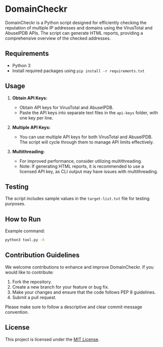 # DomainCheckr

DomainCheckr is a Python script designed for efficiently checking the reputation of multiple IP addresses and domains using the VirusTotal and AbuseIPDB APIs. The script can generate HTML reports, providing a comprehensive overview of the checked addresses.

## Requirements

- Python 3
- Install required packages using `pip install -r requirements.txt`

## Usage

1. **Obtain API Keys:**
   - Obtain API keys for VirusTotal and AbuseIPDB.
   - Paste the API keys into separate text files in the `api-keys` folder, with one key per line.

2. **Multiple API Keys:**
   - You can use multiple API keys for both VirusTotal and AbuseIPDB. The script will cycle through them to manage API limits effectively.

3. **Multithreading:**
   - For improved performance, consider utilizing multithreading.
   - Note: If generating HTML reports, it is recommended to use a licensed API key, as CLI output may have issues with multithreading.

## Testing

The script includes sample values in the `target-list.txt` file for testing purposes.

## How to Run

Example command:

```bash
python3 tool.py -h
```

## Contribution Guidelines

We welcome contributions to enhance and improve DomainCheckr. If you would like to contribute:

1. Fork the repository.
2. Create a new branch for your feature or bug fix.
3. Make your changes and ensure that the code follows PEP 8 guidelines.
4. Submit a pull request.

Please make sure to follow a descriptive and clear commit message convention.

## License

This project is licensed under the [MIT License](LICENSE).
